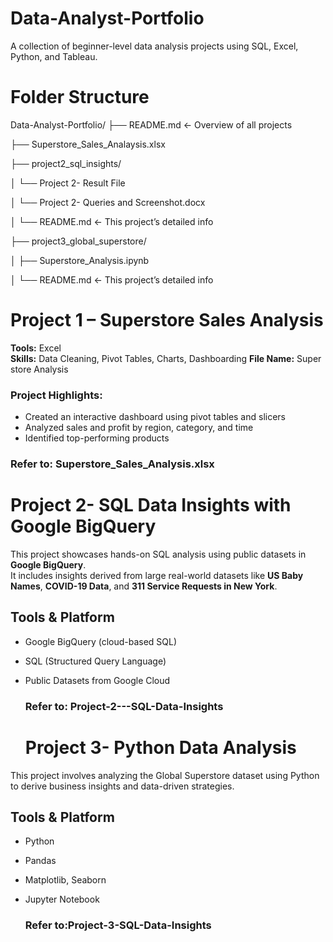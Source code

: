 # Data-Analyst-Portfolio
A collection of beginner-level data analysis projects using SQL, Excel, Python, and Tableau.

# Folder Structure
Data-Analyst-Portfolio/
├── README.md                  ← Overview of all projects

├── Superstore_Sales_Analaysis.xlsx


├── project2_sql_insights/

│   └── Project 2- Result File

│   └── Project 2- Queries and Screenshot.docx

│   └── README.md              ← This project’s detailed info


├── project3_global_superstore/

│   ├── Superstore_Analysis.ipynb

│   └── README.md              ← This project’s detailed info


# Project 1 – Superstore Sales Analysis

**Tools:** Excel  
**Skills:** Data Cleaning, Pivot Tables, Charts, Dashboarding
**File Name:** Super store Analysis

### Project Highlights:
- Created an interactive dashboard using pivot tables and slicers
- Analyzed sales and profit by region, category, and time
- Identified top-performing products

### Refer to: Superstore_Sales_Analysis.xlsx

# Project 2- SQL Data Insights with Google BigQuery

This project showcases hands-on SQL analysis using public datasets in **Google BigQuery**.  
It includes insights derived from large real-world datasets like **US Baby Names**, **COVID-19 Data**, and **311 Service Requests in New York**.

## Tools & Platform
- Google BigQuery (cloud-based SQL)
- SQL (Structured Query Language)
- Public Datasets from Google Cloud

  ### Refer to: Project-2---SQL-Data-Insights

  # Project 3- Python Data Analysis

This project involves analyzing the Global Superstore dataset using Python to derive business insights and data-driven strategies.

## Tools & Platform
- Python
- Pandas
- Matplotlib, Seaborn
- Jupyter Notebook

  ### Refer to:Project-3-SQL-Data-Insights

  
